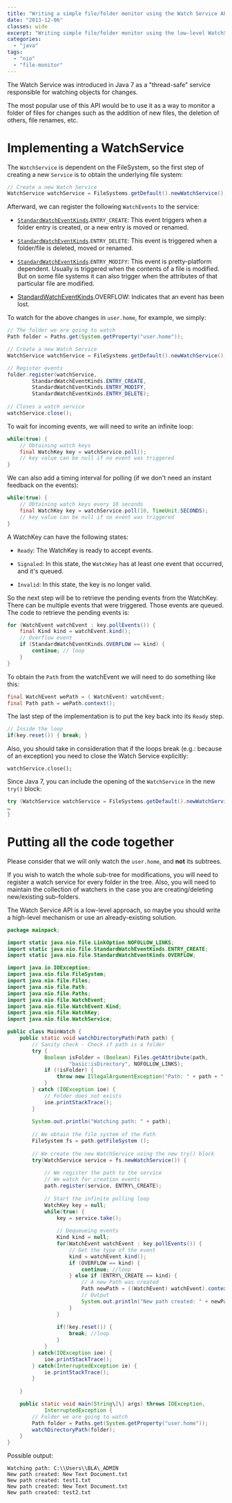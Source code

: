 ```yaml
---
title: "Writing a simple file/folder monitor using the Watch Service API"
date: "2013-12-06"
classes: wide
excerpt: "Writing simple file/folder monitor using the low-level WatchService API (Java NIO)"
categories: 
  - "java"
tags: 
  - "nio"
  - "file-monitor"
---
```


The Watch Service was introduced in Java 7 as a "thread-safe" service responsible for watching objects for changes.

The most popular use of this API would be to use it as a way to monitor a folder of files for changes such as the addition of new files, the deletion of others, file renames, etc.

# Implementing a WatchService

The `WatchService` is dependent on the FileSystem, so the first step of creating a new `Service` is to obtain the underlying file system:

```java
// Create a new Watch Service
WatchService watchService = FileSystems.getDefault().newWatchService();
```

Afterward, we can register the following `WatchEvents` to the service:

- [`StandardWatchEventKinds`](http://docs.oracle.com/javase/7/docs/api/java/nio/file/StandardWatchEventKinds.html).`ENTRY_CREATE`: This event triggers when a folder entry is created, or a new entry is moved or renamed.

- [`StandardWatchEventKinds`](http://docs.oracle.com/javase/7/docs/api/java/nio/file/StandardWatchEventKinds.html).`ENTRY_DELETE`: This event is triggered when a folder/file is deleted, moved or renamed.

- [`StandardWatchEventKinds`](http://docs.oracle.com/javase/7/docs/api/java/nio/file/StandardWatchEventKinds.html).`ENTRY_MODIFY`: This event is pretty-platform dependent. Usually is triggered when the contents of a file is modified. But on some file systems it can also trigger when the attributes of that particular file are modified.

- [StandardWatchEventKinds](http://docs.oracle.com/javase/7/docs/api/java/nio/file/StandardWatchEventKinds.html).OVERFLOW: Indicates that an event has been lost.

To watch for the above changes in `user.home`, for example, we simply:

```java
// The folder we are going to watch
Path folder = Paths.get(System.getProperty("user.home"));

// Create a new Watch Service
WatchService watchService = FileSystems.getDefault().newWatchService();

// Register events
folder.register(watchService, 
		StandardWatchEventKinds.ENTRY_CREATE,
		StandardWatchEventKinds.ENTRY_MODIFY,
		StandardWatchEventKinds.ENTRY_DELETE);
	
// Closes a watch service
watchService.close();
```


To wait for incoming events, we will need to write an infinite loop:

```java
while(true) {
	// Obtaining watch keys
	final WatchKey key = watchService.poll();
	// key value can be null if no event was triggered
}
```

We can also add a timing interval for polling (if we don't need an instant feedback on the events):

```java
while(true) {
	// Obtaining watch keys every 10 seconds
	final WatchKey key = watchService.poll(10, TimeUnit.SECONDS);
	// key value can be null if no event was triggered
}
```

A WatchKey can have the following states:

- `Ready`: The WatchKey is ready to accept events.

- `Signaled`: In this state, the `WatchKey` has at least one event that occurred, and it's queued.

- `Invalid`: In this state, the key is no longer valid.

So the next step will be to retrieve the pending events from the WatchKey. There can be multiple events that were triggered. Those events are queued. The code to retrieve the pending events is:

```java
for (WatchEvent watchEvent : key.pollEvents()) {
	final Kind kind = watchEvent.kind();
	// Overflow event
	if (StandardWatchEventKinds.OVERFLOW == kind) {
		continue; // loop
	}
}
```

To obtain the `Path` from the watchEvent we will need to do something like this:

```java
final WatchEvent wePath = ( WatchEvent) watchEvent;
final Path path = wePath.context(); 
```

The last step of the implementation is to put the key back into its `Ready` step.

```java
// Inside the loop
if(key.reset()) { break; }
```

Also, you should take in consideration that if the loops break (e.g.: because of an exception) you need to close the Watch Service explicitly:

```
watchService.close();
```

Since Java 7, you can include the opening of the `WatchService` in the new `try()` block:

```java
try (WatchService watchService = FileSystems.getDefault().newWatchService()) {
…
}
```

# Putting all the code together

Please consider that we will only watch the `user.home`, and **not** its subtrees. 

If you wish to watch the whole sub-tree for modifications, you will need to register a watch service for every folder in the tree. Also, you will need to maintain the collection of watchers in the case you are creating/deleting new/existing sub-folders.

The Watch Service API is a low-level approach, so maybe you should write a high-level mechanism or use an already-existing solution.

```java
package mainpack;

import static java.nio.file.LinkOption.NOFOLLOW_LINKS;
import static java.nio.file.StandardWatchEventKinds.ENTRY_CREATE;
import static java.nio.file.StandardWatchEventKinds.OVERFLOW;

import java.io.IOException;
import java.nio.file.FileSystem;
import java.nio.file.Files;
import java.nio.file.Path;
import java.nio.file.Paths;
import java.nio.file.WatchEvent;
import java.nio.file.WatchEvent.Kind;
import java.nio.file.WatchKey;
import java.nio.file.WatchService;

public class MainWatch {
	public static void watchDirectoryPath(Path path) {
		// Sanity check - Check if path is a folder
		try {
			Boolean isFolder = (Boolean) Files.getAttribute(path,
					"basic:isDirectory", NOFOLLOW_LINKS);
			if (!isFolder) {
				throw new IllegalArgumentException("Path: " + path + " is not a folder");
			}
		} catch (IOException ioe) {
			// Folder does not exists
			ioe.printStackTrace();
		}
		
		System.out.println("Watching path: " + path);
		
		// We obtain the file system of the Path
		FileSystem fs = path.getFileSystem ();
		
		// We create the new WatchService using the new try() block
		try(WatchService service = fs.newWatchService()) {
			
			// We register the path to the service
			// We watch for creation events
			path.register(service, ENTRY\_CREATE);
			
			// Start the infinite polling loop
			WatchKey key = null;
			while(true) {
				key = service.take();
				
				// Dequeueing events
				Kind kind = null;
				for(WatchEvent watchEvent : key.pollEvents()) {
					// Get the type of the event
					kind = watchEvent.kind();
					if (OVERFLOW == kind) {
						continue; //loop
					} else if (ENTRY\_CREATE == kind) {
						// A new Path was created 
						Path newPath = ((WatchEvent) watchEvent).context();
						// Output
						System.out.println("New path created: " + newPath);
					}
				}
				
				if(!key.reset()) {
					break; //loop
				}
			}	
		} catch(IOException ioe) {
			ioe.printStackTrace();
		} catch(InterruptedException ie) {
			ie.printStackTrace();
		}
		
	}

	public static void main(String\[\] args) throws IOException,
			InterruptedException {
		// Folder we are going to watch
		Path folder = Paths.get(System.getProperty("user.home"));
		watchDirectoryPath(folder);
	}
} 
```

Possible output:

```
Watching path: C:\\Users\\BLA\_ADMIN
New path created: New Text Document.txt
New path created: test1.txt
New path created: New Text Document.txt
New path created: test2.txt
````

